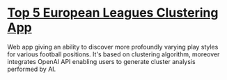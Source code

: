 # [Top 5 European Leagues Clustering App](https://clustering-top5leagues-alekskapich.streamlit.app/)
Web app giving an ability to discover more profoundly varying play styles for various football positions.
It's based on clustering algorithm, moreover integrates OpenAI API enabling users to generate cluster analysis performed by AI.
